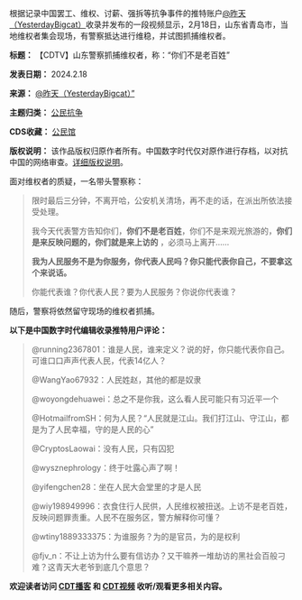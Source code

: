 
根据记录中国罢工、维权、讨薪、强拆等抗争事件的推特账户[@昨天（YesterdayBigcat）](https://twitter.com/i/status/1759465958832550021)收录并发布的一段视频显示，2月18日，山东省青岛市，当地维权者集会现场，有警察抵达进行维稳，并试图抓捕维权者。




**标题：** 【CDTV】山东警察抓捕维权者，称：“你们不是老百姓”  

**发表日期：** 2024.2.18  

**来源：** [@昨天（YesterdayBigcat）”](https://twitter.com/i/status/1759465958832550021)  

**主题归类：** [公民抗争](https://chinadigitaltimes.net/space/公民抗争)  

**CDS收藏：** [公民馆](https://chinadigitaltimes.net/space/%E5%85%AC%E6%B0%91%E9%A6%86)  

**版权说明：** 该作品版权归原作者所有。中国数字时代仅对原作进行存档，以对抗中国的网络审查。[详细版权说明](https://chinadigitaltimes.net/chinese/copyright)。


面对维权者的质疑，一名带头警察称：



> 
> 限时最后三分钟，不离开哈，公安机关清场，再不走的话，在派出所依法接受处理。
> 
> 
> 我今天代表警方告知你们，**你们不是老百姓**，你们不是来观光旅游的，**你们是来反映问题的，你们就是来上访的** ，必须马上离开……
> 
> 
> **我为人民服务不是为你服务，你代表人民吗？你只能代表你自己，不要拿这个来说话。** 
> 
> 
> 你能代表谁？你代表人民？要为人民服务？你说你代表谁？
> 
> 
> 


随后，警察将依然留守现场的维权者抓捕。


**以下是中国数字时代编辑收录推特用户评论：** 



> 
> @running2367801：谁是人民，谁来定义？说的好，你只能代表你自己。可谁口口声声代表人民，代表14亿人？
> 
> 
> @WangYao67932：人民姓赵，其他的都是奴隶
> 
> 
> @woyongdehuawei：总之不是你我，这么看人民可能只有习近平一个
> 
> 
> @HotmailfromSH：何为人民？“人民就是江山。我们打江山、守江山，都是为了人民幸福，守的是人民的心”
> 
> 
> @CryptosLaowai：没有人民，只有囚犯
> 
> 
> @wysznephrology：终于吐露心声了啊！
> 
> 
> @yifengchen28：坐在人民大会堂里的才是人民
> 
> 
> @wiy198949996：衣食住行人民供，人民维权被扭送。上访不是老百姓，反映问题罪责重。人民不在服务区，警方解释你可懂？
> 
> 
> @wtiny1889333375：为谁服务？为的是官员，为的是权利
> 
> 
> @fjv\_n：不让上访为什么要有信访办？又干嘛养一堆劫访的黑社会百般刁难？这青天大老爷到底几个意思？
> 
> 
> 


**欢迎读者访问 [CDT播客](https://open.firstory.me/user/cdt/platforms "CDT播客") 和 [CDT视频](https://www.youtube.com/@CDTChinese/videos "CDT视频") 收听/观看更多相关内容。** 

